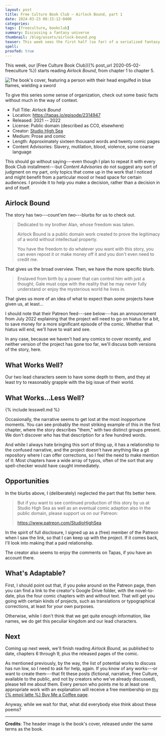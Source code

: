 ```yaml
---
layout: post
title: Free Culture Book Club — Airlock Bound, part 1
date: 2024-03-23 08:15:12-0400
categories:
tags: [freeculture, bookclub]
summary: Discussing a fantasy universe
thumbnail: /blog/assets/airlock-bound.png
teaser: This week sees the first half (so far) of a serialized fantasy story about freedom and slavery with a graphical adaptation.
spell: 
proofed: true
---
```


This week, our [Free Culture Book Club]({% post_url 2020-05-02-freeculture %}) starts reading *Airlock Bound*, from chapter 1 to chapter 5.

![The book's cover, featuring a person with their head engulfed in blue flames, wielding a sword](/blog/assets/airlock-bound.png "That jacket looks inconvenient for fighting, no...?")

To give this series some sense of organization, check out some basic facts without much in the way of context.

 * Full Title:  *Airlock Bound*
 * Location:  <https://tapas.io/episode/2314947>
 * Released:  2021 -- 2022
 * License:  Public domain (described as CC0, elsewhere)
 * Creator:  [Studio High Sea](https://tapas.io/StudioHighSea)
 * Medium:  Prose and comic
 * Length:  Approximately sixteen thousand words and twenty comic pages
 * Content Advisories:  Slavery, mutilation, blood, violence, some coarse language

This should go without saying---even though I plan to repeat it with every Book Club installment---but *Content Advisories* do not suggest any sort of judgment on my part, only topics that come up in the work that I noticed and might benefit from a particular mood or head space for certain audiences.  I provide it to help you make a decision, rather than a decision in and of itself.

## Airlock Bound

The story has two---count'em *two*---blurbs for us to check out.

 > Dedicated to my brother Alan, whose freedom was taken.
 >
 > Airlock Bound is a public domain work created to prove the legitimacy of a world without intellectual property.
 >
 > You have the freedom to do whatever you want with this story, you can even repost it or make money off it and you don't even need to credit me.

That gives us the broad overview.  Then, we have the more specific blurb.

 > Enslaved from birth by a power that can control him with just a thought, Gale must cope with the reality that he may never fully understand or enjoy the mysterious world he lives in.

That gives us more of an idea of what to expect than *some* projects have given us, at least...

I should note that their Patreon feed---see below---has an announcement from July 2022 explaining that the project will need to go on hiatus for a bit, to save money for a more significant episode of the comic.  Whether that hiatus will end, we'll have to wait and see.

In any case, because we haven't had any comics to cover recently, and neither version of the project has gone too far, we'll discuss both versions of the story, here.

## What Works Well?

Our two lead characters seem to have some depth to them, and they at least try to reasonably grapple with the big issue of their world.

## What Works...Less Well?

{% include lesswell.md %}

Occasionally, the narrative seems to get lost at the most inopportune moments.  You can see probably the most striking example of this in the first chapter, where the story describes "them," with two distinct groups present.  We don't discover *who* has that description for a few hundred words.

And while I always hate bringing this sort of thing up, it has a relationship to the confused narrative, and the project doesn't have anything like a git repository where I can offer corrections, so I feel the need to make mention of it:  Most chapters have a wide array of typos, often of the sort that any spell-checker would have caught immediately.

## Opportunities

In the blurbs above, I (deliberately) neglected the part that fits better here.

 >  But if you want to see continued production of this story by us at Studio High Sea as well as an eventual comic adaption also in the public domain, please support us on our Patreon:
 >
 > <https://www.patreon.com/StudioHighSea>

In the spirit of full disclosure, I signed up as a (free) member of the Patreon when I saw the link, so that I can keep up with the project.  If it comes back, I'll look into making that a paid relationship.

The creator also seems to enjoy the comments on Tapas, if you have an account there.

## What's Adaptable?

First, I should point out that, if you poke around on the Patreon page, then you can find a link to the creator's Google Drive folder, with the novel-to-date, plus the four comic chapters with and without text.  That will get you going with certain kinds of projects, such as translations or typographical corrections, at least for your own purposes.

Otherwise, while I don't think that we get quite enough information, like names, we do get this peculiar kingdom and our lead characters.

## Next

Coming up next week, we'll finish reading *Airlock Bound*, as published to date, chapters 6 through 9, plus the released pages of the comic.

As mentioned previously, by the way, the list of potential works to discuss has run low, so I need to ask for help, again.  If you know of any works---or want to create them---that fit these posts (fictional, narrative, Free Culture, available to the public, and not by creators who we've already discussed), please tell me about them.  Every person who points me to at least one appropriate work with an explanation will receive a free membership on [my {% emoji latte %} Buy Me a Coffee page](https://buymeacoffee.com/jcolag).

Anyway, while we wait for that, what did everybody else think about these poems?

* * *

**Credits**:  The header image is the book's cover, released under the same terms as the book.
